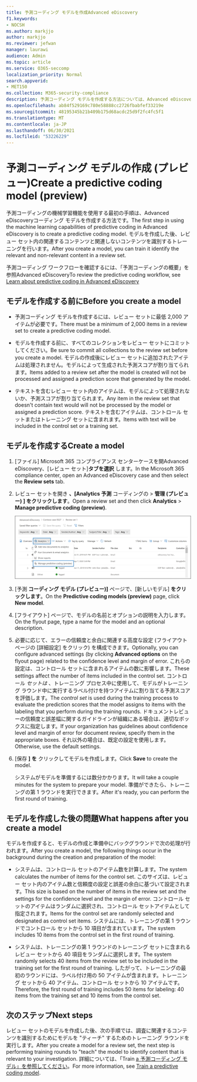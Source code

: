 ```yaml
---
title: 予測コーディング モデルを作成Advanced eDiscovery
f1.keywords:
- NOCSH
ms.author: markjjo
author: markjjo
ms.reviewer: jefwan
manager: laurawi
audience: Admin
ms.topic: article
ms.service: O365-seccomp
localization_priority: Normal
search.appverid:
- MET150
ms.collection: M365-security-compliance
description: 予測コーディング モデルを作成する方法については、Advanced eDiscovery。 これは、レビュー セット内の関連性の高い、関連性のAdvanced eDiscoveryなコンテンツを特定するのに役立つ、Advanced eDiscoveryの機械学習機能を使用する最初の手順です。
ms.openlocfilehash: ab84f529169c780e58888cc2726fbabfef33219e
ms.sourcegitcommit: 48195345b21b409b175d68acdc25d9f2fc4fc5f1
ms.translationtype: MT
ms.contentlocale: ja-JP
ms.lasthandoff: 06/30/2021
ms.locfileid: "53226229"
---
```

# <a name="create-a-predictive-coding-model-preview"></a><span data-ttu-id="32497-104">予測コーディング モデルの作成 (プレビュー)</span><span class="sxs-lookup"><span data-stu-id="32497-104">Create a predictive coding model (preview)</span></span>

<span data-ttu-id="32497-105">予測コーディングの機械学習機能を使用する最初の手順は、Advanced eDiscoveryコーディング モデルを作成する方法です。</span><span class="sxs-lookup"><span data-stu-id="32497-105">The first step in using the machine learning capabilities of predictive coding in Advanced eDiscovery is to create a predictive coding model.</span></span> <span data-ttu-id="32497-106">モデルを作成した後、レビュー セット内の関連するコンテンツと関連しないコンテンツを識別するトレーニングを行います。</span><span class="sxs-lookup"><span data-stu-id="32497-106">After you create a model, you can train it identify the relevant and non-relevant content in a review set.</span></span>

<span data-ttu-id="32497-107">予測コーディング ワークフローを確認するには、「[](predictive-coding-overview.md#the-predictive-coding-workflow)予測コーディングの概要」を参照Advanced eDiscovery</span><span class="sxs-lookup"><span data-stu-id="32497-107">To review the predictive coding workflow, see [Learn about predictive coding in Advanced eDiscovery](predictive-coding-overview.md#the-predictive-coding-workflow)</span></span>

## <a name="before-you-create-a-model"></a><span data-ttu-id="32497-108">モデルを作成する前に</span><span class="sxs-lookup"><span data-stu-id="32497-108">Before you create a model</span></span>

- <span data-ttu-id="32497-109">予測コーディング モデルを作成するには、レビュー セットに最低 2,000 アイテムが必要です。</span><span class="sxs-lookup"><span data-stu-id="32497-109">There must be a minimum of 2,000 items in a review set to create a predictive coding model.</span></span>

- <span data-ttu-id="32497-110">モデルを作成する前に、すべてのコレクションをレビュー セットにコミットしてください。</span><span class="sxs-lookup"><span data-stu-id="32497-110">Be sure to commit all collections to the review set before you create a model.</span></span> <span data-ttu-id="32497-111">モデルの作成後にレビュー セットに追加されたアイテムは処理されません。モデルによって生成された予測スコアが割り当てられます。</span><span class="sxs-lookup"><span data-stu-id="32497-111">Items added to a review set after the model is created will not be processed and assigned a prediction score that generated by the model.</span></span>

- <span data-ttu-id="32497-112">テキストを含むレビュー セット内のアイテムは、モデルによって処理されないか、予測スコアが割り当てられます。</span><span class="sxs-lookup"><span data-stu-id="32497-112">Any item in the review set that doesn't contain text would will not be processed by the model or assigned a prediction score.</span></span> <span data-ttu-id="32497-113">テキストを含むアイテムは、コントロール セットまたはトレーニング セットに含まれます。</span><span class="sxs-lookup"><span data-stu-id="32497-113">Items with text will be included in the control set or a training set.</span></span>

## <a name="create-a-model"></a><span data-ttu-id="32497-114">モデルを作成する</span><span class="sxs-lookup"><span data-stu-id="32497-114">Create a model</span></span>

1. <span data-ttu-id="32497-115">[ファイル] Microsoft 365 コンプライアンス センターケースを開Advanced eDiscovery、[レビュー セット]**タブを選択** します。</span><span class="sxs-lookup"><span data-stu-id="32497-115">In the Microsoft 365 compliance center, open an Advanced eDiscovery case and then select the **Review sets** tab.</span></span>

2. <span data-ttu-id="32497-116">レビュー セットを開き **、[Analytics 予測** コーディングの  >  **管理 (プレビュー) ] をクリックします**。</span><span class="sxs-lookup"><span data-stu-id="32497-116">Open a review set and then click **Analytics** > **Manage predictive coding (preview)**.</span></span>

   ![レビュー セットの [分析] ドロップダウン メニューをクリックして、[予測コーディング] ページに移動します。](..\media\ManagePredictiveCoding.png)

3. <span data-ttu-id="32497-118">[予測 **コーディング モデル (プレビュー)]** ページで、[新しいモデル] **をクリックします**。</span><span class="sxs-lookup"><span data-stu-id="32497-118">On the **Predictive coding models (preview)** page, click **New model**.</span></span>

4. <span data-ttu-id="32497-119">[フライアウト] ページで、モデルの名前とオプションの説明を入力します。</span><span class="sxs-lookup"><span data-stu-id="32497-119">On the flyout page, type a name for the model and an optional description.</span></span>

5. <span data-ttu-id="32497-120">必要に応じて、エラーの信頼度と余白に関連する高度な設定 (フライアウト ページの [詳細設定] をクリック) を構成できます。</span><span class="sxs-lookup"><span data-stu-id="32497-120">Optionally, you can configure advanced settings (by clicking **Advanced options** on the flyout page) related to the confidence level and margin of error.</span></span> <span data-ttu-id="32497-121">これらの設定は、コントロール セットに含まれるアイテムの数に影響します。</span><span class="sxs-lookup"><span data-stu-id="32497-121">These settings affect the number of items included in the control set.</span></span> <span data-ttu-id="32497-122">コントロール *セットは* 、トレーニング プロセス中に使用して、モデルがトレーニング ラウンド中に実行するラベル付けを持つアイテムに割り当てる予測スコアを評価します。</span><span class="sxs-lookup"><span data-stu-id="32497-122">The *control set* is used during the training process to evaluate the prediction scores that the model assigns to items with the labeling that you perform during the training rounds.</span></span> <span data-ttu-id="32497-123">ドキュメントレビューの信頼度と誤差幅に関するガイドラインが組織にある場合は、適切なボックスに指定します。</span><span class="sxs-lookup"><span data-stu-id="32497-123">If your organization has guidelines about confidence level and margin of error for document review, specify them in the appropriate boxes.</span></span> <span data-ttu-id="32497-124">それ以外の場合は、既定の設定を使用します。</span><span class="sxs-lookup"><span data-stu-id="32497-124">Otherwise, use the default settings.</span></span>

6. <span data-ttu-id="32497-125">[保存 **] を** クリックしてモデルを作成します。</span><span class="sxs-lookup"><span data-stu-id="32497-125">Click **Save** to create the model.</span></span>

   <span data-ttu-id="32497-126">システムがモデルを準備するには数分かかります。</span><span class="sxs-lookup"><span data-stu-id="32497-126">It will take a couple minutes for the system to prepare your model.</span></span> <span data-ttu-id="32497-127">準備ができたら、トレーニングの第 1 ラウンドを実行できます。</span><span class="sxs-lookup"><span data-stu-id="32497-127">After it's ready, you can perform the first round of training.</span></span>

## <a name="what-happens-after-you-create-a-model"></a><span data-ttu-id="32497-128">モデルを作成した後の問題</span><span class="sxs-lookup"><span data-stu-id="32497-128">What happens after you create a model</span></span>

<span data-ttu-id="32497-129">モデルを作成すると、モデルの作成と準備中にバックグラウンドで次の処理が行われます。</span><span class="sxs-lookup"><span data-stu-id="32497-129">After you create a model, the following things occur in the background during the creation and preparation of the model:</span></span>

- <span data-ttu-id="32497-130">システムは、コントロール セットのアイテム数を計算します。</span><span class="sxs-lookup"><span data-stu-id="32497-130">The system calculates the number of items for the control set.</span></span> <span data-ttu-id="32497-131">このサイズは、レビュー セット内のアイテム数と信頼度の設定と誤差の余白に基づいて設定されます。</span><span class="sxs-lookup"><span data-stu-id="32497-131">This size is based on the number of items in the review set and the settings for the confidence level and the margin of error.</span></span> <span data-ttu-id="32497-132">コントロール セットのアイテムはランダムに選択され、コントロール セットアイテムとして指定されます。</span><span class="sxs-lookup"><span data-stu-id="32497-132">Items for the control set are randomly selected and designated as control set items.</span></span> <span data-ttu-id="32497-133">システムには、トレーニングの第 1 ラウンドでコントロール セットから 10 項目が含まれています。</span><span class="sxs-lookup"><span data-stu-id="32497-133">The system includes 10 items from the control set in the first round of training.</span></span>

- <span data-ttu-id="32497-134">システムは、トレーニングの第 1 ラウンドのトレーニング セットに含まれるレビュー セットから 40 項目をランダムに選択します。</span><span class="sxs-lookup"><span data-stu-id="32497-134">The system randomly selects 40 items from the review set to be included in the training set for the first round of training.</span></span> <span data-ttu-id="32497-135">したがって、トレーニングの最初のラウンドには、ラベル付け用の 50 アイテムが含まれます。トレーニング セットから 40 アイテム、コントロール セットから 10 アイテムです。</span><span class="sxs-lookup"><span data-stu-id="32497-135">Therefore, the first round of training includes 50 items for labeling: 40 items from the training set and 10 items from the control set.</span></span>

## <a name="next-steps"></a><span data-ttu-id="32497-136">次のステップ</span><span class="sxs-lookup"><span data-stu-id="32497-136">Next steps</span></span>

<span data-ttu-id="32497-137">レビュー セットのモデルを作成した後、次の手順では、調査に関連するコンテンツを識別するためにモデルを "ティーチ" するためのトレーニング ラウンドを実行します。</span><span class="sxs-lookup"><span data-stu-id="32497-137">After you create a model for a review set, the next step is performing training rounds to "teach" the model to identify content that is relevant to your investigation.</span></span> <span data-ttu-id="32497-138">詳細については、「Train [a 予測コーディング モデル」を参照してください](predictive-coding-train-model.md)。</span><span class="sxs-lookup"><span data-stu-id="32497-138">For more information, see [Train a predictive coding model](predictive-coding-train-model.md).</span></span>
